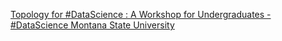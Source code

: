 [Topology for #DataScience : A Workshop for Undergraduates - #DataScience   Montana State University](https://qi.tc/qi/110599)